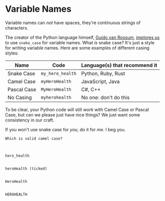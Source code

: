 # Variable Names

Variable names can _not_ have spaces, they're continuous strings of characters.

The creator of the Python language himself, [Guido van Rossum](https://en.wikipedia.org/wiki/Guido_van_Rossum), [implores us](https://peps.python.org/pep-0008/#function-and-variable-names) to use `snake_case` for variable names. What _is_ snake case? It's just a style for writing variable names. Here are some examples of different casing styles:

| Name | Code | Language(s) that recommend it |
| --- | --- | --- |
| Snake Case | `my_hero_health` | Python, Ruby, Rust |
| Camel Case | `myHeroHealth` | JavaScript, Java |
| Pascal Case | `MyHeroHealth` | C#, C++ |
| No Casing | `myherohealth` | No one: don't do this |

To be clear, your Python code will still _work_ with Camel Case or Pascal Case, but can we please just have nice things? We just want some consistency in our craft.

If you won't use snake case for _you_, do it for _me_. I beg you.


```
Which is valid camel case?



hero_health


heroHealth (ticked)


HeroHealth


HEROHEALTH
```
